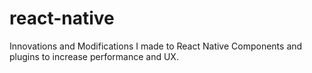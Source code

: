 # react-native
Innovations and Modifications I made to React Native Components and plugins to increase performance and UX.
